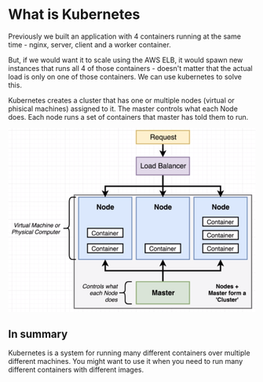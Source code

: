 # What is Kubernetes

Previously we built an application with 4 containers running at the same time - nginx, server, client and a worker container.

But, if we would want it to scale using the AWS ELB, it would spawn new instances that runs all 4 of those containers  - doesn't matter that the actual load is only on one of those containers.
We can use kubernetes to solve this. 

Kubernetes creates a cluster that has one or multiple nodes (virtual or phisical machines) assigned to it. The master controls what each Node does. 
Each node runs a set of containers that master has told them to run.

![](../../images/2019-03-11-18-41-17.png)

## In summary

Kubernetes is a system for running many different containers over multiple different machines. 
You might want to use it when you need to run many different containers with different images.
